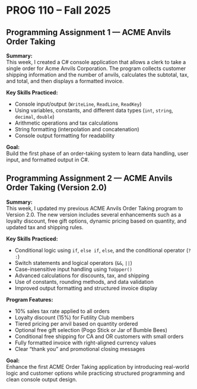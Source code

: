# PROG 110 – Fall 2025  
## Programming Assignment 1 — ACME Anvils Order Taking  

**Summary:**  
This week, I created a C# console application that allows a clerk to take a single order for Acme Anvils Corporation. The program collects customer shipping information and the number of anvils, calculates the subtotal, tax, and total, and then displays a formatted invoice.  

**Key Skills Practiced:**  
- Console input/output (`WriteLine`, `ReadLine`, `ReadKey`)  
- Using variables, constants, and different data types (`int`, `string`, `decimal`, `double`)  
- Arithmetic operations and tax calculations  
- String formatting (interpolation and concatenation)  
- Console output formatting for readability  

**Goal:**  
Build the first phase of an order-taking system to learn data handling, user input, and formatted output in C#.

## Programming Assignment 2 — ACME Anvils Order Taking (Version 2.0)  

**Summary:**  
This week, I updated my previous ACME Anvils Order Taking program to Version 2.0. The new version includes several enhancements such as a loyalty discount, free gift options, dynamic pricing based on quantity, and updated tax and shipping rules.  

**Key Skills Practiced:**  
- Conditional logic using `if`, `else if`, `else`, and the conditional operator (`? :`)  
- Switch statements and logical operators (`&&`, `||`)  
- Case-insensitive input handling using `ToUpper()`  
- Advanced calculations for discounts, tax, and shipping  
- Use of constants, rounding methods, and data validation  
- Improved output formatting and structured invoice display  

**Program Features:**  
- 10% sales tax rate applied to all orders  
- Loyalty discount (15%) for Futility Club members  
- Tiered pricing per anvil based on quantity ordered  
- Optional free gift selection (Pogo Stick or Jar of Bumble Bees)  
- Conditional free shipping for CA and OR customers with small orders  
- Fully formatted invoice with right-aligned currency values  
- Clear “thank you” and promotional closing messages  

**Goal:**  
Enhance the first ACME Order Taking application by introducing real-world logic and customer options while practicing structured programming and clean console output design.
